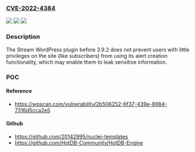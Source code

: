 ### [CVE-2022-4384](https://cve.mitre.org/cgi-bin/cvename.cgi?name=CVE-2022-4384)
![](https://img.shields.io/static/v1?label=Product&message=Stream&color=blue)
![](https://img.shields.io/static/v1?label=Version&message=%3D%200%20&color=brighgreen)
![](https://img.shields.io/static/v1?label=Vulnerability&message=CWE-862%20Missing%20Authorization&color=brighgreen)

### Description

The Stream WordPress plugin before 3.9.2 does not prevent users with little privileges on the site (like subscribers) from using its alert creation functionality, which may enable them to leak sensitive information.

### POC

#### Reference
- https://wpscan.com/vulnerability/2b506252-6f37-439e-8984-7316d5cca2e5

#### Github
- https://github.com/20142995/nuclei-templates
- https://github.com/HotDB-Community/HotDB-Engine

